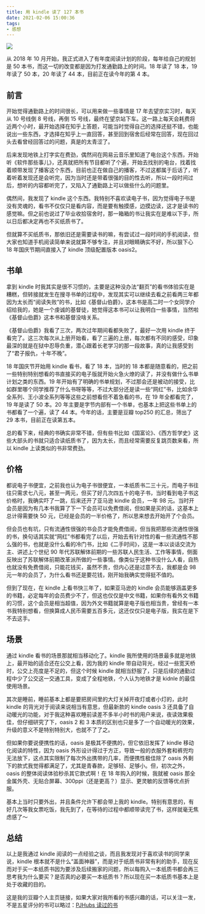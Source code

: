 ```yaml
---
title: 用 kindle 读了 127 本书
date: 2021-02-06 15:00:36
tags:
- 感想
---
```


![](/images/qiniu_img/20210217230529.png)

从 2018 年 10 月开始，我正式进入了有年度阅读计划的阶段，每年给自己的规划是 50 本书，而这一切的改变都是因为打发通勤路上的时间。18 年读了 18 本，19 年读了 50 本，20 年读了 44 本，目前正在读今年的第 4 本。

## 前言
开始觉得通勤路上的时间很长，可以用来做一些事情是 17 年去望京实习时，每天从 10 号线倒 8 号线，再倒 15 号线，最终在望京站下车。这一路上每天会耗费将近两个小时，最开始选择在知乎上答题，可能当时觉得自己的选择还挺不错，也能说出一些东西，才选择在知乎上一直回答，甚至回到宿舍后经常在回答，现在回过头去看曾经回答过的问题，真是的太青涩了。

后来发现地铁上打字实在费劲，偶然间在网易云音乐里知道了电台这个东西，开始听《软件那些事儿》，还真就把所有节目都听了个遍，开始去找别的电台，找着找着顺带发现了播客这个东西，目前也正在做自己的播客，不过这都属于后话了，听着听着发现还是会听完，因为当时还是带着很强的目的性去听，所以一段时间过后，想听的内容都听完了，又陷入了通勤路上可以做些什么的问题里。

偶然间，我发现了 kindle 这个东西。我特别不喜欢读电子书，因为觉得电子书是没有灵魂的，看书不仅仅只是看内容，而是要有触摸感，边摸边读，这才是读书的感觉嘛。但之前也说过了毕业收拾宿舍时，那一箱箱的书让我实在是难以下手，所以日后都决定再也不买纸质书了。

但就算不买纸质书，那依旧还是需要读书的嘛，有尝试过一段时间的手机阅读，但大家也知道手机阅读简单来说就算不够专注，并且对眼睛确实不好，所以狠下心 18 年国庆节期间直接入了 kindle 顶级配置版本 oasis2。

## 书单
拿到 kindle 时我其实是很不习惯的，主要是这种没办法“翻页”的看书体验实在是糟糕，但转接就发生在搜寻书单的过程中，发现其实可以继续去看之前看两三年都因为太长而“阅读失败”的书，比如《基督山伯爵》，这本书是高二时一个女同学介绍给我的，她是一个虔诚的基督徒，她觉得这本书可以让我明白一些事情，当然啦《基督山伯爵》这本书和基督没啥关系。

《基督山伯爵》我看了三次，两次过年期间看都失败了，最好一次用 kindle 终于看完了。这三次每次从上册开始看，看了三遍的上册，每次都有不同的感受，印象最深的就是在狱中忍辱负重，潜心跟着长老学习的那一段故事，真的让我感受到了“君子报仇，十年不晚”。

18 年国庆节开始用 kindle 看书，看了 18 本，当时的 18 本都是随意看的，把之前一些特别特别想看的书直接买的电子版就开始火急火燎的读了，并没有做什么书单计划之类的东西。19 年开始有了明确的书单规划，不过那会还是被动的接受，比如群里哪个同学推荐了什么书呀等等，不过大部分还是读一些“网红”书，比如余华全系列、王小波全系列等等这些之前想看但不着急看的书，在 19 年全都看完了，19 年是读了 50 本。20 年主要是字节内部有一个书单，也基本上把这些书单上的书都看了一个遍，读了 44 本。今年的话，主要是豆瓣 top250 的汇总，筛出了 29 本书，目前正在读第五本。

总的看下来，经典的书确实非常不错，但有些书比如《国富论》、《西方哲学史》这些大部头的书就只适合读纸质书了，因为太长，而且经常需要反复跳页数来看，所以 kindle 上读类似的书非常费劲。

## 价格
都说电子书便宜，之前我也认为电子书很便宜，一本纸质书二三十元，而电子书往往只需求七八元，甚至一两元，但买了好几次四五十的电子书，当时看到电子书这价格时，我确实吓了一跳，后来还开了亚马逊 kindle 会员，一年 98 元。当时开会员是因为有几本书我算了下一下会员可以免费借阅，但如果是买的话，这基本上总计得需要快 50 元，已经是会员的一半价格了，所以思来想去开始开了个会员。

但会员也有坑，只有流通性很强的书会员才能免费借阅，但当我把那些流通性很强的书，换句话其实就“网红”书都看完了以后，开始去有针对性的看一些流通性不那么强的书，也就是没什么看的冷门书，比如《二手时间》，这是一本以谈话交流为主、讲述上个世纪 90 年代苏联解体前期的一些苏联人民生活、工作等事情，侧面反映出了苏联解体前期改革派所做的一些事情。像类似于这种书没什么人看，自热也就没有免费借阅，只能花钱买，虽然不贵，但内心还是过意不去，我都是会 98 元一年的会员了，为什么看书还是要花钱，刚开始我确实觉得挺不值的。

但到了现在，在 kindle 上看书快三年了，如果亚马逊的 kindle 会员能够涵盖更多的书籍，必定每年的会员费少不了，但这也仅仅是中文书籍，如果你有看外文书籍的习惯，这个会员是相当超值，因为外文书籍就算是电子版也相当贵，曾经有一本书我特别想看，但换算成人民币需要五百多元，这还仅仅只是电子版，我实在是下不去这手。

## 场景
通过 kindle 看书的场景那就相当移动化了。kindle 我所使用的场景最多就是地铁上，最开始的适合还在公交上看，因为我的 kindle 带自动背光，经过一些宽天桥时，公交上亮度是不足的，但这个时候 kindle 就相当舒服了，只是后续的通勤过程中少了公交这一交通工具，变成了全程地铁，个人认为地铁才是 kidnle 的最佳使用场景。

其次是睡前，睡前基本上都是要把房间里的大灯关掉开夜灯或者小灯的，此时 kindle 的背光对于阅读来说相当有意思，但最新款的 kindle oasis 3 还具备了自动暖光的功能，对于我这种喜欢睡前读差不多半小时书的用户来说，夜读效果极佳，但仔细研究了下，oasis 2 和 3 本质的区别也只是多了一个自动暖光的效果，升级的意义不是特别特别大，也就不了了之。

但如果你要说便携性的话，oasis 是极其不便携的，但它依旧发挥了 kindle 移动化阅读的特性，因为 oasis 外形设计得过于方正，导致一般的衣服外套和裤兜均无法放下，这点其实限制了每次外出携带的几率，而便携性极佳除了 oasis 外剩下的款式我觉得都满足了，尤其是青春款，足够轻、足够小。但，初次之外，oasis 的整体阅读体验秒杀其它款式啊！在 18 年购入的时候，我就被 oasis 那全金属外壳、无贴合屏幕、300ppi（还是更高？）显示、更灵敏的反馈等优点折服。

基本上当时只要外出，并且条件允许下都会带上我的 kindle。特别有意思的，有好几次等我女票吃饭，我先到了，在等待的过程中都顺带读完了书，这样就毫无焦虑感了～

## 总结
以上是我通过 kindle 阅读的一点经验之谈，而且我发现对于喜欢读书的同学来说，kindle 根本就不是什么“盖面神器”，而是对于纸质书非常有利的助手，现在反而对于买一本纸质书因为要涉及后续搬家的问题，所以每购入一本纸质书都会再三思考我为什么要买？是否真的必要买一本纸质书？所以现在买一本纸质书基本上是处于收藏的目的。

这是我的豆瓣个人主页链接，如果大家对我所看的书感兴趣的话，可以关注一发，不是五星评分的书可以略过：[PJHubs 读过的书](https://book.douban.com/mine?status=collect)